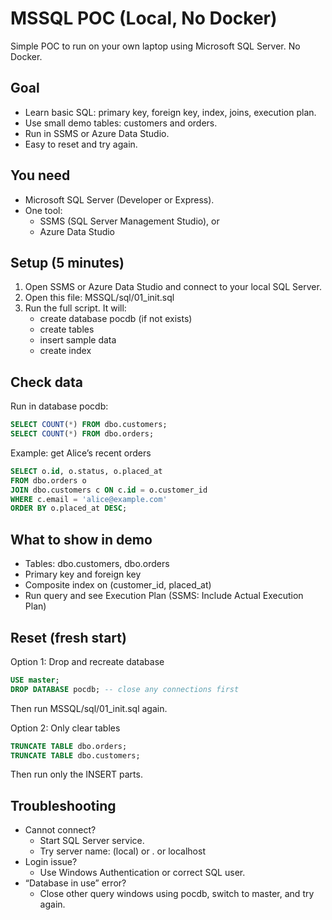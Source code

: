 # MSSQL POC (Local, No Docker)

Simple POC to run on your own laptop using Microsoft SQL Server. No Docker.

## Goal
- Learn basic SQL: primary key, foreign key, index, joins, execution plan.
- Use small demo tables: customers and orders.
- Run in SSMS or Azure Data Studio.
- Easy to reset and try again.

## You need
- Microsoft SQL Server (Developer or Express).
- One tool:
  - SSMS (SQL Server Management Studio), or
  - Azure Data Studio

## Setup (5 minutes)
1) Open SSMS or Azure Data Studio and connect to your local SQL Server.
2) Open this file: MSSQL/sql/01_init.sql
3) Run the full script. It will:
   - create database pocdb (if not exists)
   - create tables
   - insert sample data
   - create index

## Check data
Run in database pocdb:

```sql
SELECT COUNT(*) FROM dbo.customers;
SELECT COUNT(*) FROM dbo.orders;
```

Example: get Alice’s recent orders
```sql
SELECT o.id, o.status, o.placed_at
FROM dbo.orders o
JOIN dbo.customers c ON c.id = o.customer_id
WHERE c.email = 'alice@example.com'
ORDER BY o.placed_at DESC;
```

## What to show in demo
- Tables: dbo.customers, dbo.orders
- Primary key and foreign key
- Composite index on (customer_id, placed_at)
- Run query and see Execution Plan (SSMS: Include Actual Execution Plan)

## Reset (fresh start)
Option 1: Drop and recreate database
```sql
USE master;
DROP DATABASE pocdb; -- close any connections first
```
Then run MSSQL/sql/01_init.sql again.

Option 2: Only clear tables
```sql
TRUNCATE TABLE dbo.orders;
TRUNCATE TABLE dbo.customers;
```
Then run only the INSERT parts.

## Troubleshooting
- Cannot connect?
  - Start SQL Server service.
  - Try server name: (local) or . or localhost
- Login issue?
  - Use Windows Authentication or correct SQL user.
- “Database in use” error?
  - Close other query windows using pocdb, switch to master, and try again.